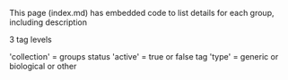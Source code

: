 This page (index.md) has embedded code to list details for each group, including description

3 tag levels

'collection' = groups
status 'active' = true or false
tag 'type' = generic or biological or other



